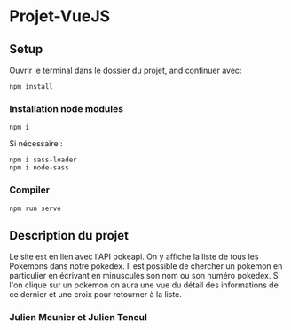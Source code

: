 # Projet-VueJS

## Setup

Ouvrir le terminal dans le dossier du projet, and continuer avec:

```
npm install
```

### Installation node modules

```
npm i
```
Si nécessaire :
```
npm i sass-loader
npm i node-sass
```

### Compiler
```
npm run serve
```

## Description du projet

Le site est en lien avec l'API pokeapi. On y affiche la liste de tous les Pokemons dans notre pokedex. Il est possible de chercher un pokemon en particulier en écrivant en minuscules son nom ou son numéro pokedex. Si l'on clique sur un pokemon on aura une vue du détail des informations de ce dernier et une croix pour retourner à la liste.


### Julien Meunier et Julien Teneul
